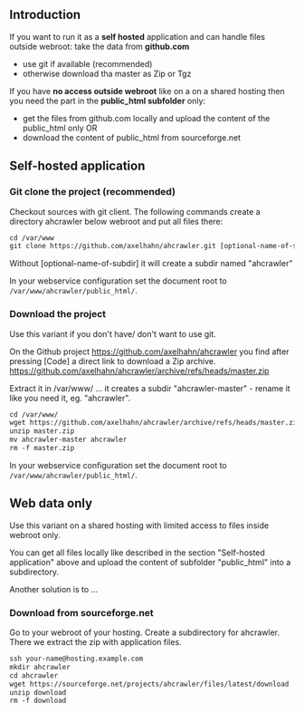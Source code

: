 ## Introduction

If you want to run it as a **self hosted** application and can handle files outside webroot: take the data from **github.com**

* use git if available (recommended)
* otherwise download tha master as Zip or Tgz

If you have **no access outside webroot** like on a on a shared hosting then you need the part in the **public_html subfolder** only:

* get the files from github.com locally and upload the content of the public_html only OR
* download the content of public_html from sourceforge.net

## Self-hosted application

### Git clone the project (recommended)

Checkout sources with git client.
The following commands create a directory ahcrawler below webroot and put all files there:

```txt
cd /var/www
git clone https://github.com/axelhahn/ahcrawler.git [optional-name-of-subdir]
``` 

Without [optional-name-of-subdir] it will create a subdir named "ahcrawler"

In your webservice configuration set the document root to `/var/www/ahcrawler/public_html/`.

### Download the project

Use this variant if you don't have/ don't want to use git.

On the Github project <https://github.com/axelhahn/ahcrawler> you find after pressing [Code] a direct link to download a Zip archive.
<https://github.com/axelhahn/ahcrawler/archive/refs/heads/master.zip>

Extract it in /var/www/ ... it creates a subdir "ahcrawler-master" - rename it like you need it, eg. "ahcrawler".

```txt
cd /var/www/
wget https://github.com/axelhahn/ahcrawler/archive/refs/heads/master.zip
unzip master.zip
mv ahcrawler-master ahcrawler
rm -f master.zip
```

In your webservice configuration set the document root to `/var/www/ahcrawler/public_html/`.

## Web data only

Use this variant on a shared hosting with limited access to files inside webroot only.

You can get all files locally like described in the section "Self-hosted application" above and upload the content of subfolder "public_html" into a subdirectory.

Another solution is to ...

### Download from sourceforge.net

Go to your webroot of your hosting. Create a subdirectory for ahcrawler. There we extract the zip with application files.

```txt
ssh your-name@hosting.example.com
mkdir ahcrawler
cd ahcrawler
wget https://sourceforge.net/projects/ahcrawler/files/latest/download
unzip download
rm -f download
``` 
